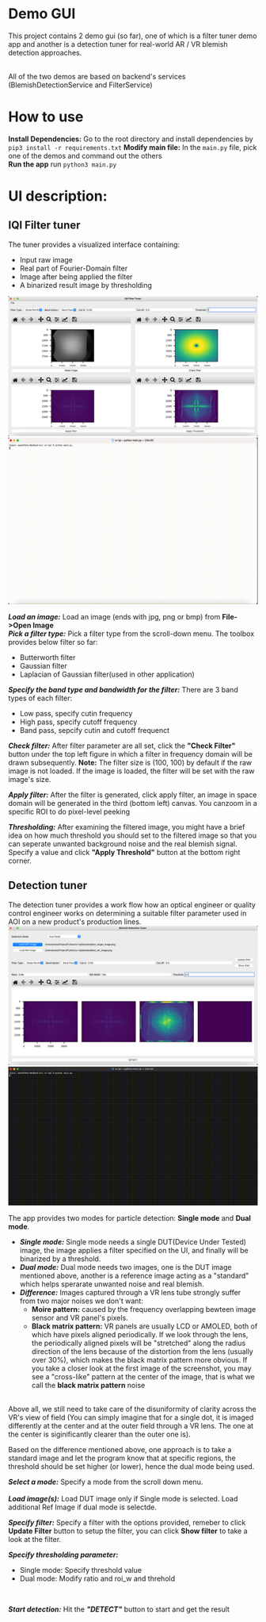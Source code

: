 # Demo GUI
This project contains 2 demo gui (so far), one of which is a filter tuner demo app and another is a detection tuner for real-world AR / VR blemish detection approaches. <br /><br />

All of the two demos are based on backend's services (BlemishDetectionService and FilterService)

# How to use
**Install Dependencies:** Go to the root directory and install dependencies by ```pip3 install -r requirements.txt```
**Modify main file:** In the ```main.py``` file, pick one of the demos and command out the others <br />
**Run the app** run ```python3 main.py```

# UI description:
## IQI Filter tuner
The tuner provides a visualized interface containing:
- Input raw image
- Real part of Fourier-Domain filter
- Image after being applied the filter
- A binarized result image by thresholding

![demo_gui_filter_tuner](https://github.com/ylin1992/image-quality-inspection-kit/blob/main/screenshot/IQI_filter_tuner.png)
![demo_gui_filter_tuner](https://github.com/ylin1992/image-quality-inspection-kit/blob/main/screenshot/filter_tuner_demo.gif)

***Load an image:*** Load an image (ends with jpg, png or bmp) from **File->Open Image** <br />
***Pick a filter type:***  Pick a filter type from the scroll-down menu. The toolbox provides below filter so far:
- Butterworth filter
- Gaussian filter
- Laplacian of Gaussian filter(used in other application)

***Specify the band type and bandwidth for the filter:*** There are 3 band types of each filter:
- Low pass, specify cutin frequency
- High pass, specify cutoff frequency
- Band pass, sepcify cutin and cutoff frequenct

***Check filter:*** After filter parameter are all set, click the **"Check Filter"** button under the top left figure in which a filter in frequency domain will be drawn subsequently.
**Note:** The filter size is (100, 100) by default if the raw image is not loaded. If the image is loaded, the filter will be set with the raw image's size.

***Apply filter:*** After the filter is generated, click apply filter, an image in space domain will be generated in the third (bottom left) canvas. You canzoom in a specific ROI to do pixel-level peeking

***Thresholding:*** After examining the filtered image, you might have a brief idea on how much threshold you should set to the filtered image so that you can seperate unwanted background noise and the real blemish signal. Specify a value and click **"Apply Threshold"** button at the bottom right corner.
<br />

## Detection tuner
The detection tuner provides a work flow how an optical engineer or quality control engineer works on determining a suitable filter parameter used in AOI on a new product's production lines.  
![demo_gui_dection_tuner](https://github.com/ylin1992/image-quality-inspection-kit/blob/main/screenshot/detection_tuner.png)
![demo_gui_dection_tuner](https://github.com/ylin1992/image-quality-inspection-kit/blob/main/screenshot/detection_tuner.gif)

The app provides two modes for particle detection: **Single mode** and **Dual mode**.
- ***Single mode:*** Single mode needs a single DUT(Device Under Tested) image, the image applies a filter specified on the UI, and finally will be binarized by a threshold.
- ***Dual mode:*** Dual mode needs two images, one is the DUT image mentioned above, another is a reference image acting as a "standard" which helps sperarate unwanted noise and real blemish.
- ***Difference:*** Images captured through a VR lens tube strongly suffer from two major noises we don't want:
  - **Moire pattern:** caused by the frequency overlapping bewteen image sensor and VR panel's pixels.
  - **Black matrix pattern:** VR panels are usually LCD or AMOLED, both of which have pixels aligned periodically. If we look through the lens, the periodically aligned pixels will be "stretched" along the radius direction of the lens because of the distortion from the lens (usually over 30%), which makes the black matrix pattern more obvious. If you take a closer look at the first image of the screenshot, you may see a "cross-like" pattern at the center of the image, that is what we call the **black matrix pattern** noise <br /><br />

Above all, we still need to take care of the disuniformity of clarity across the VR's view of field (You can simply imagine that for a single dot, it is imaged differently at the center and at the outer field through a VR lens. The one at the center is siginificantly clearer than the outer one is). <br />

Based on the difference mentioned above, one approach is to take a standard image and let the program know that at specific regions, the threshold should be set higher (or lower), hence the dual mode being used.

***Select a mode:*** Specify a mode from the scroll down menu.
<br />
<br />
***Load image(s):*** Load DUT image only if Single mode is selected. Load additional Ref Image if dual mode is selectde.
<br />

***Specify filter:*** Specify a filter with the options provided, remeber to click **Update Filter** button to setup the filter, you can click **Show filter** to take a look at the filter.
<br />

***Specify thresholding parameter:***
- Single mode: Specify threshold value
- Dual mode: Modify ratio and roi_w and threhold
<br />

***Start detection:*** Hit the ***"DETECT"*** button to start and get the result
